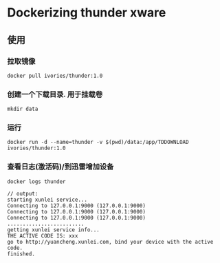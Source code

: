 # Dockerizing thunder xware


## 使用

### 拉取镜像

```
docker pull ivories/thunder:1.0
```

### 创建一个下载目录. 用于挂载卷

```
mkdir data
```

### 运行

```
docker run -d --name=thunder -v $(pwd)/data:/app/TDDOWNLOAD ivories/thunder:1.0
```


### 查看日志(激活码)/到迅雷增加设备

```
docker logs thunder
```

```
// output:
starting xunlei service...
Connecting to 127.0.0.1:9000 (127.0.0.1:9000)
Connecting to 127.0.0.1:9000 (127.0.0.1:9000)
Connecting to 127.0.0.1:9000 (127.0.0.1:9000)
.........................
getting xunlei service info...
THE ACTIVE CODE IS: xxx
go to http://yuancheng.xunlei.com, bind your device with the active code.
finished.
```

